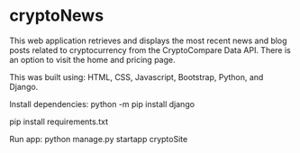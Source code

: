 # cryptoNews

This web application retrieves and displays the most recent news and blog posts related to cryptocurrency from the CryptoCompare Data API. There is an option to visit the home and pricing page. 

This was built using: HTML, CSS, Javascript, Bootstrap, Python, and Django.

Install dependencies: 
python -m pip install django

pip install requirements.txt

Run app: python manage.py startapp cryptoSite
